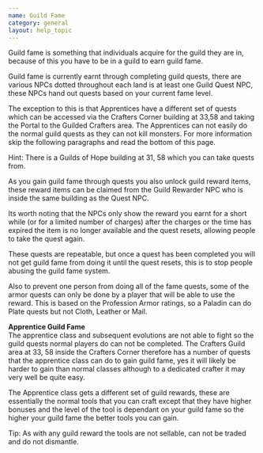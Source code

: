 ```yaml
---
name: Guild Fame
category: general
layout: help_topic
---
```

Guild fame is something that individuals acquire for the guild they are in, because of this you have to be in a guild to earn guild fame.

Guild fame is currently earnt through completing guild quests, there are various NPCs dotted throughout each land is at least one Guild Quest NPC, these NPCs hand out quests based on your current fame level.

The exception to this is that Apprentices have a different set of quests which can be accessed via the Crafters Corner building at 33,58 and taking the Portal to the Guilded Crafters area. The Apprentices can not easily do the normal guild quests as they can not kill monsters. For more information skip the following paragraphs and read the bottom of this page.

Hint: There is a Guilds of Hope building at 31, 58 which you can take quests from.

As you gain guild fame through quests you also unlock guild reward items, these reward items can be claimed from the Guild Rewarder NPC who is inside the same building as the Quest NPC.

Its worth noting that the NPCs only show the reward you earnt for a short while (or for a limited number of charges) after the charges or the time has expired the item is no longer available and the quest resets, allowing people to take the quest again.

These quests are repeatable, but once a quest has been completed you will not get guild fame from doing it until the quest resets, this is to stop people abusing the guild fame system.

Also to prevent one person from doing all of the fame quests, some of the armor quests can only be done by a player that will be able to use the reward. This is based on the Profession Armor ratings, so a Paladin can do Plate quests but not Cloth, Leather or Mail.

**Apprentice Guild Fame**  
The apprentice class and subsequent evolutions are not able to fight so the guild quests normal players do can not be completed. The Crafters Guild area at 33, 58 inside the Crafters Corner therefore has a number of quests that the apprentice class can do to gain guild fame, yes it will likely be harder to gain than normal classes although to a dedicated crafter it may very well be quite easy.

The Apprentice class gets a different set of guild rewards, these are essentially the normal tools that you can craft except that they have higher bonuses and the level of the tool is dependant on your guild fame so the higher your guild fame the better tools you can gain.

Tip: As with any guild reward the tools are not sellable, can not be traded and do not dismantle.